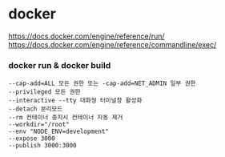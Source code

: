 # docker

https://docs.docker.com/engine/reference/run/
https://docs.docker.com/engine/reference/commandline/exec/

### docker run & docker build

```
--cap-add=ALL 모든 권한 또는 -cap-add=NET_ADMIN 일부 권한
--privileged 모든 권한
--interactive --tty 대화형 터미널창 활성화
--detach 분리모드
--rm 컨테이너 중지시 컨테이너 자동 제거
--workdir="/root"
--env "NODE_ENV=development"
--expose 3000
--publish 3000:3000
```